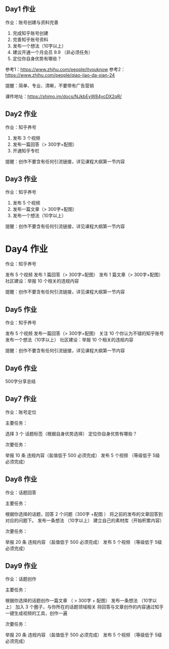 ## Day1 作业

作业：账号创建与资料完善

1. 完成知乎账号创建
2. 完善知乎账号资料
3. 发布一个想法（10字以上）
4. 建议开通一个月会员 9.9 （非必须任务）
5. 定位你自身优势有哪些？

参考1：https://www.zhihu.com/people/ityouknow
参考2：https://www.zhihu.com/people/qiao-jiao-da-xian-24

提醒：简单、专业、清晰，不要带有广告营销

课件地址：https://shimo.im/docs/NJkbEyW84ycDX2qR/ 

## Day2 作业

作业：知乎养号

1. 发布 3 个视频
2. 发布一篇回答（> 300字+配图）
3. 开通知乎专栏

提醒：创作不要含有任何引流链接，详见课程大纲第一节内容 

## Day3 作业

作业：知乎养号

1. 发布 5 个视频
2. 发布一篇文章（> 300字+配图）
3. 发布一个想法（10字以上）

提醒：创作不要含有任何引流链接，详见课程大纲第一节内容 

# Day4 作业

作业：知乎养号

发布 5 个视频
发布 1 篇回答（> 300字+配图）
发布 1 篇文章（> 300字+配图）
社区建设：举报 10 个相关的违规内容

提醒：创作不要含有任何引流链接，详见课程大纲第一节内容 

## Day5 作业

作业：知乎养号

发布 5 个视频
发布一篇回答（> 300字+配图）
关注 10 个你认为不错的知乎账号
发布一个想法（10字以上）
社区建设：举报 10 个相关的违规内容

提醒：创作不要含有任何引流链接，详见课程大纲第一节内容 

## Day6 作业

500字分享总结

## Day7 作业

作业：账号定位

主要任务：

选择 3 个 话题标签（根据自身优势选择）
定位你自身优势有哪些？

次要任务：

举报 10 条 违规内容（盐值低于 500 必须完成）
发布  5 个视频 （等级低于 5级 必须完成） 

## Day8 作业

作业：话题回答

主要任务：

根据你选择的话题，回答 2 个问题（300字 +配图 ）
将之前的发布的文章回答到对应的问题下。
发布一条想法 （10字以上）
建立自己的素材库（开始积累内容）

次要任务：

举报 20 条 违规内容 （盐值低于 500 必须完成）
发布  5 个视频 （等级低于 5级 必须完成） 

## Day9 作业

作业：话题创作

主要任务：

根据你选择的话题创作一篇文章 （ > 300字 + 配图）
发布一条想法 （10字以上）
加入 3 个圈子，与你所在的话题领域相关
将回答与文章创作的内容通过知乎一键生成视频的工具，创作一遍

次要任务：

举报 20 条 违规内容 （盐值低于 500 必须完成）
发布  5 个视频 （等级低于 5级 必须完成）

 
